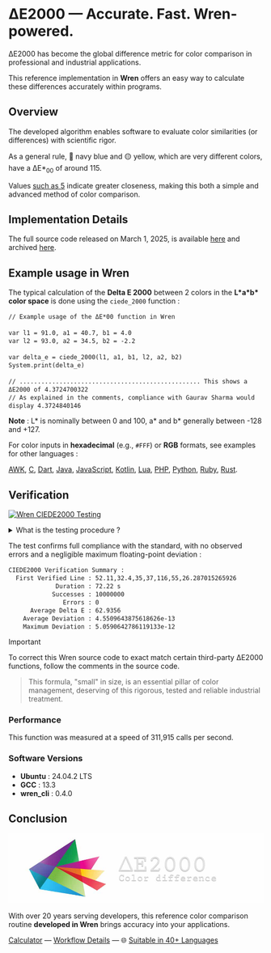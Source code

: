 # ΔE2000 — Accurate. Fast. Wren-powered.

ΔE2000 has become the global difference metric for color comparison in professional and industrial applications.

This reference implementation in **Wren** offers an easy way to calculate these differences accurately within programs.

## Overview

The developed algorithm enables software to evaluate color similarities (or differences) with scientific rigor.

As a general rule, 🔵 navy blue and 🟡 yellow, which are very different colors, have a ΔE\*<sub>00</sub> of around 115.

Values [such as 5](https://michel-leonard.github.io/ciede2000-color-matching/de2000-rgb-pairs.html?seq=50&delta-e=5) indicate greater closeness, making this both a simple and advanced method of color comparison.

## Implementation Details

The full source code released on March 1, 2025, is available [here](../../ciede-2000.wren#L6) and archived [here](https://web.archive.org/https://raw.githubusercontent.com/michel-leonard/ciede2000-color-matching/refs/heads/main/ciede-2000.wren).

## Example usage in Wren

The typical calculation of the **Delta E 2000** between 2 colors in the **L\*a\*b\* color space** is done using the `ciede_2000` function :

```wren
// Example usage of the ΔE*00 function in Wren

var l1 = 91.0, a1 = 40.7, b1 = 4.0
var l2 = 93.0, a2 = 34.5, b2 = -2.2

var delta_e = ciede_2000(l1, a1, b1, l2, a2, b2)
System.print(delta_e)

// .................................................. This shows a ΔE2000 of 4.3724700322
// As explained in the comments, compliance with Gaurav Sharma would display 4.3724840146
```

**Note** : L\* is nominally between 0 and 100, a\* and b\* generally between -128 and +127.

For color inputs in **hexadecimal** (e.g., `#FFF`) or **RGB** formats, see examples for other languages :

[AWK](../awk#-flexibility), [C](../c#δe2000--accurate-fast-c-powered), [Dart](../dart#δe2000--accurate-fast-dart-powered), [Java](../java#δe2000--accurate-fast-java-powered), [JavaScript](../js#-flexibility), [Kotlin](../kt#δe2000--accurate-fast-kotlin-powered), [Lua](../lua#-flexibility), [PHP](../php#δe2000--accurate-fast-php-powered), [Python](../py#δe2000--accurate-fast-python-powered), [Ruby](../rb#δe2000--accurate-fast-ruby-powered), [Rust](../rs#δe2000--accurate-fast-rust-powered).

## Verification

[![Wren CIEDE2000 Testing](https://github.com/michel-leonard/ciede2000-color-matching/actions/workflows/test-wren.yml/badge.svg)](https://github.com/michel-leonard/ciede2000-color-matching/actions/workflows/test-wren.yml)
<details>
<summary>What is the testing procedure ?</summary>

The [ciede-2000-driver.c](../c/ciede-2000-driver.c) program generates color pairs, and checks the **CIE2000** color differences **measured by Wren**, like this :

1.
```sh
command -v wren_cli > /dev/null || { 
  command -v make > /dev/null || { sudo apt-get update && sudo apt-get install make ; }
  # Use Wren version 0.4.0 for which the ΔE2000 driver has been designed
  WREN_URL="https://github.com/wren-lang/wren-cli/archive/18553636618a4d33f10af9b5ab92da6431784a8c.tar.gz"
  # Extract the 512KB Wren archive into a temporary directory
  WREN_DIR=$(mktemp --directory)
  wget --no-verbose --no-check-certificate --timeout=5 --tries=2 "$WREN_URL" -O- |
  tar -C $WREN_DIR --strip-components=1 -xzf -
  # Install Wren from the C sources
  make -C $WREN_DIR/projects/make -f wren_cli.make
  # Move wren_cli to a suitable location in the system PATH
  sudo mv --backup --verbose $WREN_DIR/bin/wren_cli /usr/local/bin/wren_cli
  # Clean up everything else
  sudo rm -rf $WREN_DIR
  # Congratulations, Wren was installed in 15 seconds !
}
```
2. `command -v gcc > /dev/null || { sudo apt-get update && sudo apt-get install gcc ; }`
3. `gcc -std=c99 -Wall -pedantic -O2 -g tests/c/ciede-2000-driver.c -o ciede-2000-driver -lm`
4. `./ciede-2000-driver --generate $n_tests | split -u -l 50000 - X`
5. `wren_cli tests/wren/ciede-2000-driver.wren $(ls X* | tr '\n' ' ') | ./ciede-2000-driver`

Where the main files involved are [ciede-2000-driver.wren](ciede-2000-driver.wren#L88) for calculations and [test-wren.yml](../../.github/workflows/test-wren.yml) for automation.
</details>

The test confirms full compliance with the standard, with no observed errors and a negligible maximum floating-point deviation :

```
CIEDE2000 Verification Summary :
  First Verified Line : 52.11,32.4,35,37,116,55,26.287015265926
             Duration : 72.22 s
            Successes : 10000000
               Errors : 0
      Average Delta E : 62.9356
    Average Deviation : 4.5509643875618626e-13
    Maximum Deviation : 5.0590642786119133e-12
```

> [!IMPORTANT]
> To correct this Wren source code to exact match certain third-party ΔE2000 functions, follow the comments in the source code.

> This formula, "small" in size, is an essential pillar of color management, deserving of this rigorous, tested and reliable industrial treatment.

### Performance

This function was measured at a speed of 311,915 calls per second.

### Software Versions

- **Ubuntu** : 24.04.2 LTS
- **GCC** : 13.3
- **wren_cli** : 0.4.0

## Conclusion

![The ΔE*00 equation is very effective at predicting perceived color differences](https://github.com/michel-leonard/ciede2000-color-matching/raw/main/docs/assets/images/logo.jpg)

With over 20 years serving developers, this reference color comparison routine **developed in Wren** brings accuracy into your applications.

[Calculator](https://michel-leonard.github.io/ciede2000-color-matching/lab-color-calculator.html?L1=8.1&a1=5&b1=6.2&L2=8.9&a2=29.6&b2=-36.2) — [Workflow Details](../../.github/workflows#workflow-details) — 🌐 [Suitable in 40+ Languages](../../#implementations)
